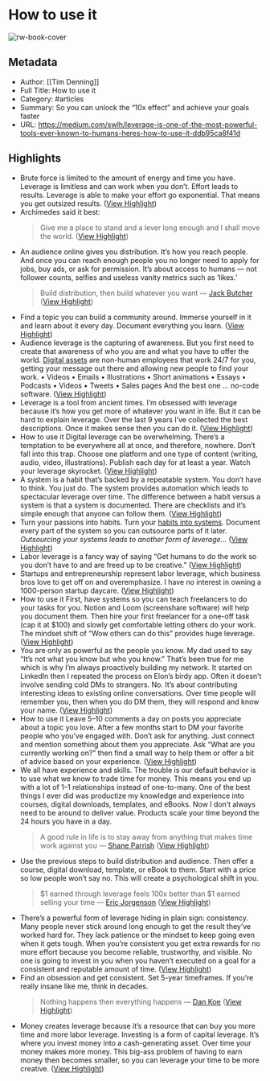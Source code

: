 # How to use it

![rw-book-cover](https://miro.medium.com/v2/resize:fill:1200:632/g:fp:0.6:0.25/1*-U2kShtthPCyWvm75DVh4A.jpeg)

## Metadata
- Author: [[Tim Denning]]
- Full Title: How to use it
- Category: #articles
- Summary: So you can unlock the “10x effect” and achieve your goals faster
- URL: https://medium.com/swlh/leverage-is-one-of-the-most-powerful-tools-ever-known-to-humans-heres-how-to-use-it-ddb95ca8f41d

## Highlights
- Brute force is limited to the amount of energy and time you have. Leverage is limitless and can work when you don’t.
  Effort leads to results. Leverage is able to make your effort go exponential. That means you get outsized results. ([View Highlight](https://read.readwise.io/read/01h98gr5tjx4afn3c4sj29gtsh))
- Archimedes said it best:
  > Give me a place to stand and a lever long enough and I shall move the world. ([View Highlight](https://read.readwise.io/read/01h98hb4ttbvb4xra9nwqn1gz0))
- An audience online gives you distribution. It’s how you reach people. And once you can reach enough people you no longer need to apply for jobs, buy ads, or ask for permission.
  It’s about access to humans — not follower counts, selfies and useless vanity metrics such as ‘likes.’
  > Build distribution, then build whatever you want — [Jack Butcher](https://twitter.com/jackbutcher/status/1395945544430854144) ([View Highlight](https://read.readwise.io/read/01h98hbxyzbk5fdxtdgs6d39he))
- Find a topic you can build a community around. Immerse yourself in it and learn about it every day. Document everything you learn. ([View Highlight](https://read.readwise.io/read/01h98hc5gc36qawadr81thjjer))
- Audience leverage is the capturing of awareness. But you first need to create that awareness of who you are and what you have to offer the world.
  [Digital assets](https://medium.com/swlh/if-you-have-no-financial-assets-build-simple-digital-assets-f2a6176b5c13) are non-human employees that work 24/7 for you, getting your message out there and allowing new people to find your work.
  • Videos
  • Emails
  • Illustrations
  • Short animations
  • Essays
  • Podcasts
  • Videos
  • Tweets
  • Sales pages
  And the best one … no-code software. ([View Highlight](https://read.readwise.io/read/01h98hdcwj8wa1q4x2b4rkkq7e))
- Leverage is a tool from ancient times.
  I’m obsessed with leverage because it’s how you get more of whatever you want in life. But it can be hard to explain leverage. Over the last 9 years I’ve collected the best descriptions. Once it makes sense then you can do it. ([View Highlight](https://read.readwise.io/read/01h98gqjkrpcrk4wtn2kxp0e03))
- How to use it
  Digital leverage can be overwhelming.
  There’s a temptation to be everywhere all at once, and therefore, nowhere. Don’t fall into this trap. Choose one platform and one type of content (writing, audio, video, illustrations).
  Publish each day for at least a year. Watch your leverage skyrocket. ([View Highlight](https://read.readwise.io/read/01h98hdznpx9c47etm034d9n46))
- A system is a habit that’s backed by a repeatable system. You don’t have to think. You just do. The system provides automation which leads to spectacular leverage over time.
  The difference between a habit versus a system is that a system is documented. There are checklists and it’s simple enough that anyone can follow them. ([View Highlight](https://read.readwise.io/read/01h98hekzxxmdedh1248mqsmja))
- Turn your passions into habits. Turn your [habits into systems](https://medium.com/mind-cafe/goals-without-systems-useless-39a47c837e6a). Document every part of the system so you can outsource parts of it later.
  *Outsourcing your systems leads to another form of leverage…* ([View Highlight](https://read.readwise.io/read/01h98hexnpggr9h4dvf4af1erd))
- Labor leverage is a fancy way of saying “Get humans to do the work so you don’t have to and are freed up to be creative.” ([View Highlight](https://read.readwise.io/read/01h98hf892fh6z9wj6cqqk178c))
- Startups and entrepreneurship represent labor leverage, which business bros love to get off on and overemphasize. I have no interest in owning a 1000-person startup daycare. ([View Highlight](https://read.readwise.io/read/01h98hfgpcq58dxkqspt0axc9q))
- How to use it
  First, have systems so you can teach freelancers to do your tasks for you. Notion and Loom (screenshare software) will help you document them.
  Then hire your first freelancer for a one-off task (cap it at $100) and slowly get comfortable letting others do your work. The mindset shift of “Wow others can do this” provides huge leverage. ([View Highlight](https://read.readwise.io/read/01h98hfvq4mw1azyjmkypwh81v))
- You are only as powerful as the people you know.
  My dad used to say “It’s not what you know but who you know.” That’s been true for me which is why I’m always proactively building my network.
  It started on LinkedIn then I repeated the process on Elon’s birdy app. Often it doesn’t involve sending cold DMs to strangers. No. It’s about contributing interesting ideas to existing online conversations.
  Over time people will remember you, then when you do DM them, they will respond and know your name. ([View Highlight](https://read.readwise.io/read/01h98hkdntq8nep5ykx8rd46f5))
- How to use it
  Leave 5–10 comments a day on posts you appreciate about a topic you love.
  After a few months start to DM your favorite people who you’ve engaged with. Don’t ask for anything.
  Just connect and mention something about them you appreciate. Ask “What are you currently working on?” then find a small way to help them or offer a bit of advice based on your experience. ([View Highlight](https://read.readwise.io/read/01h98hkg9ae3ks839yppwh1pm0))
- We all have experience and skills.
  The trouble is our default behavior is to use what we know to trade time for money. This means you end up with a lot of 1–1 relationships instead of one-to-many.
  One of the best things I ever did was productize my knowledge and experience into courses, digital downloads, templates, and eBooks. Now I don’t always need to be around to deliver value.
  Products scale your time beyond the 24 hours you have in a day.
  > A good rule in life is to stay away from anything that makes time work against you — [Shane Parrish](https://twitter.com/ShaneAParrish/status/1539627727589867528) ([View Highlight](https://read.readwise.io/read/01h98hn532q3h1jprztz2tcn6d))
- Use the previous steps to build distribution and audience. Then offer a course, digital download, template, or eBook to them. Start with a price so low people won’t say no. This will create a psychological shift in you.
  > $1 earned through leverage feels 100x better than $1 earned selling your time — [Eric Jorgenson](https://twitter.com/EricJorgenson/status/1310722562490597378) ([View Highlight](https://read.readwise.io/read/01h98hp09jtv90rr5h74qygvz3))
- There’s a powerful form of leverage hiding in plain sign: consistency.
  Many people never stick around long enough to get the result they’ve worked hard for. They lack patience or the mindset to keep going even when it gets tough.
  When you’re consistent you get extra rewards for no more effort because you become reliable, trustworthy, and visible.
  No one is going to invest in you when you haven’t executed on a goal for a consistent and reputable amount of time. ([View Highlight](https://read.readwise.io/read/01h98hr9b7xgj60js4fbwjyjq5))
- Find an obsession and get consistent. Set 5-year timeframes. If you’re really insane like me, think in decades.
  > Nothing happens then everything happens — [Dan Koe](https://twitter.com/thedankoe/status/1608230826793398272) ([View Highlight](https://read.readwise.io/read/01h98hqpdqfvj62k2ex4qvpjfc))
- Money creates leverage because it’s a resource that can buy you more time and more labor leverage. Investing is a form of capital leverage.
  It’s where you invest money into a cash-generating asset. Over time your money makes more money. This big-ass problem of having to earn money then becomes smaller, so you can leverage your time to be more creative. ([View Highlight](https://read.readwise.io/read/01h98hs32ed5d5mbbfzgf12q8f))
